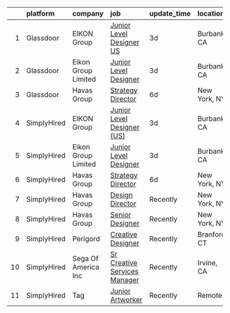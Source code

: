 

|    | platform    | company             | job                                                                                                                                                                                                                                                                                              | update_time   | location     |
|---:|:------------|:--------------------|:-------------------------------------------------------------------------------------------------------------------------------------------------------------------------------------------------------------------------------------------------------------------------------------------------|:--------------|:-------------|
|  1 | Glassdoor   | EIKON Group         | [Junior Level Designer  US ](https://www.glassdoor.com/partner/jobListing.htm?pos=102&ao=1136043&s=58&guid=000001826cc90b91a1d41efc761f9fdb&src=GD_JOB_AD&t=SR&vt=w&ea=1&cs=1_ca37c6b2&cb=1659682491611&jobListingId=1008045756977&jrtk=3-0-1g9mci33girl5801-1g9mci340jm6i800-ec0033a21406c9c8-) | 3d            | Burbank, CA  |
|  2 | Glassdoor   | Eikon Group Limited | [Junior Level Designer](https://www.glassdoor.com/partner/jobListing.htm?pos=101&ao=1136043&s=58&guid=000001826cc90b91a1d41efc761f9fdb&src=GD_JOB_AD&t=SR&vt=w&cs=1_d4829bbc&cb=1659682491610&jobListingId=1008044301528&jrtk=3-0-1g9mci33girl5801-1g9mci340jm6i800-cf8be087b59358a1-)           | 3d            | Burbank, CA  |
|  3 | Glassdoor   | Havas Group         | [Strategy Director](https://www.glassdoor.com/partner/jobListing.htm?pos=103&ao=1136043&s=58&guid=000001826cc90b91a1d41efc761f9fdb&src=GD_JOB_AD&t=SR&vt=w&cs=1_40bd1ad3&cb=1659682491611&jobListingId=1008038564307&jrtk=3-0-1g9mci33girl5801-1g9mci340jm6i800-8f4eea65211312fc-)               | 6d            | New York, NY |
|  4 | SimplyHired | EIKON Group         | [Junior Level Designer (US)](https://www.simplyhired.com/job/1TN-htLojsXc37wyhKOqzw4oEF1eSY7E0U-UUhtEe3s4y9zk74lB_g?q=creative+artworker)                                                                                                                                                        | 3d            | Burbank, CA  |
|  5 | SimplyHired | Eikon Group Limited | [Junior Level Designer](https://www.simplyhired.com/job/A4ixYWa3uca7ElnHZdyzJo9sk9Lx83mF8zE3soGkPjq8hgpLwu18vg?q=creative+artworker)                                                                                                                                                             | 3d            | Burbank, CA  |
|  6 | SimplyHired | Havas Group         | [Strategy Director](https://www.simplyhired.com/job/Zuvjtnv607kacHkllCPc182XTL0JqnQYEfqC0R5FEY_mTe2_E1SSTQ?q=creative+artworker)                                                                                                                                                                 | 6d            | New York, NY |
|  7 | SimplyHired | Havas Group         | [Design Director](https://www.simplyhired.com/job/g9cpQpFs2CYEee5ADRe5RsISAoMSawJlLBxLSyjYTCdbtO9uCDz61Q?q=creative+artworker)                                                                                                                                                                   | Recently      | New York, NY |
|  8 | SimplyHired | Havas Group         | [Senior Designer](https://www.simplyhired.com/job/Ufnn0ntlF8zhs3BC_pTwoVRY-qkuORpMwQEYesU5fJshcmSuNnTahQ?q=creative+artworker)                                                                                                                                                                   | Recently      | New York, NY |
|  9 | SimplyHired | Perigord            | [Creative Designer](https://www.simplyhired.com/job/vlyB3tmecvpjVjGFR6T5AdeVavhbe36i0AfSywo44g2ozW67UEHMug?q=creative+artworker)                                                                                                                                                                 | Recently      | Branford, CT |
| 10 | SimplyHired | Sega Of America Inc | [Sr Creative Services Manager](https://www.simplyhired.com/job/9YF_1yT0W8DRWaXON1hbMgSAsjZYHgEtsJ5LYUCpzoub8VqZBS_C9w?q=creative+artworker)                                                                                                                                                      | Recently      | Irvine, CA   |
| 11 | SimplyHired | Tag                 | [Junior Artworker](https://www.simplyhired.com/job/hlo-U83LVO0wc3WpfZ6i19hswf8VgkIu-UIbYVpoDKJeJejVZ7npVA?q=creative+artworker)                                                                                                                                                                  | Recently      | Remote       |